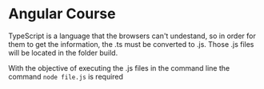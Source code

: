 # Angular Course
TypeScript is a language that the browsers can't undestand, so in order for them to get the information,
the .ts must be converted to .js.
Those .js files will be located in the folder build.

With the objective of executing the .js files in the command line the command `node file.js` is required
